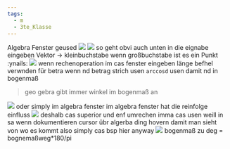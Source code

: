 ```yaml
---
tags:
  - m
  - 3te_Klasse
---
```

Algebra Fenster geused
![](https://i.imgur.com/oeB4TGo.png)
![](https://i.imgur.com/RXxw6wE.png)
so geht obvi auch
unten in die eignabe eingeben
Vektor → kleinbuchstabe
wenn großbuchstabe ist es ein Punkt :ynails:
![](https://i.imgur.com/9bequOU.png)
wenn rechenoperation im cas fenster eingeben
länge befhel verwnden für betra wenn nd betrag strich usen
`arccosd` usen damit nd in bogenmaß
> geo gebra gibt immer winkel im bogenmaß an

![](https://i.imgur.com/sOfcjbP.png)
oder simply im algebra fenster
im algebra fenster hat die reinfolge einfluss
![](https://i.imgur.com/MK8jd5z.png)
deshalb cas superior und enf umrechen
imma cas usen weill in sa wenn dokumentieren cursor übr algerba ding hovern damit man sieht von wo es kommt also simply cas bsp hier anyway
![](https://i.imgur.com/0nvZ9J2.png)
bogenmaß zu deg = bognemaßweg\*180/pi
